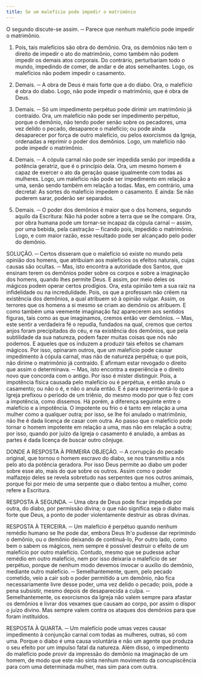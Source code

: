 ```yaml
---
title: Se um malefício pode impedir o matrimônio
---
```


O segundo discute-se assim. ─ Parece que nenhum malefício pode impedir o matrimônio.  

1. Pois, tais malefícios são obra do demônio. Ora, os demônios não tem o direito de impedir o ato do matrimônio, como também não podem impedir os demais atos corporais. Do contrário, perturbariam todo o mundo, impedindo de comer, de andar e de atos semelhantes. Logo, os malefícios não podem impedir o casamento.  

2. Demais. ─ A obra de Deus é mais forte que a do diabo. Ora, o malefício é obra do diabo. Logo, não pode impedir o matrimônio, que é obra de Deus.  

3. Demais. ─ Só um impedimento perpétuo pode dirimir um matrimônio já contraído. Ora, um malefício não pode ser impedimento perpétuo, porque o demônio, não tendo poder senão sobre os pecadores, uma vez delido o pecado, desaparece o malefício; ou pode ainda desaparecer por força de outro malefício, ou pelos exorcismos da Igreja, ordenadas a reprimir o poder dos demônios. Logo, um malefício não pode impedir o matrimônio.  

4. Demais. ─ A cópula carnal não pode ser impedida senão por impedida a potência geratriz, que é o princípio dela. Ora, um mesmo homem é capaz de exercer o ato da geração quase igualmente com todas as mulheres. Logo, um malefício não pode ser impedimento em relação a uma, senão sendo também em relação a todas.  Mas, em contrário, uma decretal: As sortes do malefício impedem o casamento. E ainda: Se não puderem sarar, poderão ser separados.  

2. Demais. ─ O poder dos demônios é maior que o dos homens, segundo aquilo da Escritura: Não há poder sobre a terra que se lhe compare. Ora, por obra humana pode um tornar-se incapaz da cópula carnal ─ assim, por uma bebida, pela castração ─ ficando pois, impedido o matrimônio. Logo, e com maior razão, esse resultado pode ser alcançado pelo poder do demônio.  

SOLUÇÃO. ─ Certos disseram que o malefício só existe no mundo pela opinião dos homens, que atribuíam aos malefícios os efeitos naturais, cujas causas são ocultas. ─ Mas, isto encontra a autoridade dos Santos, que ensinam terem os demônios poder sobre os corpos e sobre a imaginação dos homens, quando lhes permite Deus. E assim, por meio deles os mágicos podem operar certos prodígios.  Ora, esta opinião tem a sua raiz na infidelidade ou na incredulidade. Pois, os que a professam não crêem na existência dos demônios, a qual atribuem só à opinião vulgar. Assim, os terrores que os homens a si mesmo se criam ao demônio os atribuem. E como também uma veemente imaginação faz aparecerem aos sentidos figuras, tais como as que imaginamos, cremos então ver demônios. ─ Mas, este sentir a verdadeira fé o repudia, fundados na qual, cremos que certos anjos foram precipitados do céu, e na existência dos demônios, que pela subtilidade da sua natureza, podem fazer muitas coisas que nós não podemos. E aqueles que os induzem a produzir tais efeitos se chamam mágicos.  Por isso, opinaram outros, que um malefício pode causar impedimento à cópula carnal, mas não de natureza perpétua; o que pois, não dirime o matrimônio já contraído. E afirmam estar revogado o direito que assim o determinava. ─ Mas, isto encontra a experiência e o direito novo que concorda com o antigo.  Por isso é mister distinguir. Pois, a impotência física causada pelo malefício ou é perpétua, e então anula o casamento; ou não o é, e não o anula então. E é para experimentá-lo que a Igreja prefixou o período de um triênio, do mesmo modo por que o fez com a impotência, como dissemos.  Há porém, a diferença seguinte entre o malefício e a impotência. O impotente ou frio o é tanto em relação a uma mulher como a qualquer outra; por isso, se lhe foi anulado o matrimônio, não lhe é dada licença de casar com outra. Ao passo que o malefício pode tornar o homem impotente em relação a uma, mas não em relação a outra; por isso, quando por juízo da Igreja o casamento é anulado, a ambas as partes é dada licença de buscar outro cônjuge.  

DONDE A RESPOSTA À PRIMEIRA OBJEÇÃO. ─ A corrupção do pecado original, que tornou o homem escravo do diabo, se nos transmitiu a nós pelo ato da potência geradora. Por isso Deus permite ao diabo um poder sobre esse ato, mais do que sobre os outros. Assim como o poder malfazejo deles se revela sobretudo nas serpentes que nos outros animais, porque foi por meio de uma serpente que o diabo tentou a mulher, como refere a Escritura.  

RESPOSTA À SEGUNDA. ─ Uma obra de Deus pode ficar impedida por outra, do diabo, por permissão divina; o que não significa seja o diabo mais forte que Deus, a ponto de poder violentamente destruir as obras divinas.  

RESPOSTA À TERCEIRA. ─ Um malefício é perpétuo quando nenhum remédio humano se lhe pode dar, embora Deus lh'o pudesse dar reprimindo o demônio, ou o demônio deixando de continuá-lo, Por outro lado, como bem o sabem os mágicos, nem sempre é possível destruir o efeito de um malefício por outro malefício. Contudo, mesmo que se pudesse achar remédio em outro malefício, nem por isso deixaria o malefício de ser perpétuo, porque de nenhum modo devemos invocar o auxílio do demônio, mediante outro malefício. ─ Semelhantemente, quem, pelo pecado cometido, veio a cair sob o poder permitido a um demônio, não fica necessariamente livre desse poder, uma vez delido o pecado; pois, pode a pena subsistir, mesmo depois de desaparecida a culpa. ─ Semelhantemente, os exorcismos da Igreja não valem sempre para afastar os demônios e livrar dos vexames que causam ao corpo, por assim o dispor o juízo divino. Mas sempre valem contra os ataques dos demônios para que foram instituídos.  

RESPOSTA À QUARTA. ─ Um malefício pode umas vezes causar impedimento à conjunção carnal com todas as mulheres, outras, só com uma. Porque o diabo é uma causa voluntária e não um agente que produza o seu efeito por um impulso fatal da natureza. Além disso, o impedimento do malefício pode provir da impressão do demônio na imaginação de um homem, de modo que este não sinta nenhum movimento da concupiscência para com uma determinada mulher, mas sim para com outra.